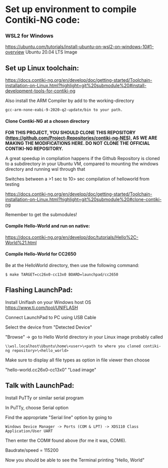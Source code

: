# Set up environment to compile Contiki-NG code:

### WSL2 for Windows 
https://ubuntu.com/tutorials/install-ubuntu-on-wsl2-on-windows-10#1-overview
Ubuntu 20.04 LTS Image

## Set up Linux toolchain: 
https://docs.contiki-ng.org/en/develop/doc/getting-started/Toolchain-installation-on-Linux.html?highlight=git%20submodule%20#install-development-tools-for-contiki-ng

Also install the ARM Compiler by add to the working-directory
    
    gcc-arm-none-eabi-9-2020-q2-update/bin to your path.

#### Clone Contiki-NG at a chosen directory
**FOR THIS PROJECT, YOU SHOULD CLONE THIS REPOSITORY (https://github.com/Project-Repositories/contiki-ng-NES), AS WE ARE MAKING THE MODIFICATIONS HERE. DO NOT CLONE THE OFFICIAL CONTIKI-NG REPOSITORY.**

A great speedup in compliation happens if the Github Repository is cloned to a subdirectory in your Ubuntu VM, compared to mounting the windows directory and running wsl through that

Switches between a >1 sec to 10> sec compilation of helloworld from testing

https://docs.contiki-ng.org/en/develop/doc/getting-started/Toolchain-installation-on-Linux.html?highlight=git%20submodule%20#clone-contiki-ng

Remember to get the submodules!

#### Compile Hello-World and run on native:
https://docs.contiki-ng.org/en/develop/doc/tutorials/Hello%2C-World%21.html

#### Compile Hello-World for CC2650
Be at the HelloWorld directory, then use the following command:

	$ make TARGET=cc26x0-cc13x0 BOARD=launchpad/cc2650

## Flashing LaunchPad:
Install Uniflash on your Windows host OS 
https://www.ti.com/tool/UNIFLASH

Connect LaunchPad to PC using USB Cable

Select the device from "Detected Device"

"Browse" -> go to Hello World directory in your Linux image probably called 
    
    \\wsl.localhost\Ubuntu\home\<user>\<path to where you cloned contiki-ng repository>\<hello_world> 

Make sure to display all file types as option in file viewer then choose 

"hello-world.cc26x0-cc13x0" "Load image"

## Talk with LaunchPad:

Install PuTTy or similar serial program

In PuTTy, choose Serial option

Find the appropriate "Serial line" option by going to 

    Windows Device Manager -> Ports (COM & LPT) -> XDS110 Class Application/User UART

Then enter the COM# found above (for me it was, COM6).

Baudrate/speed = 115200

Now you should be able to see the Terminal printing "Hello, World"



	
